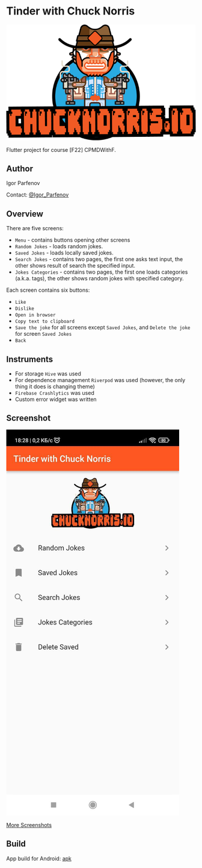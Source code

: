 # Tinder with Chuck Norris

![Screenshot](./assets/images/chuck_orange.png)

Flutter project for course [F22] CPMDWithF.

## Author

Igor Parfenov

Contact: [@Igor_Parfenov](https://t.me/Igor_Parfenov)

## Overview

There are five screens:

* `Menu` - contains buttons opening other screens
* `Random Jokes` - loads random jokes.
* `Saved Jokes` - loads locally saved jokes.
* `Search Jokes` - contains two pages, the first one asks text input, the other shows result of search the specified input.
* `Jokes Categories` - contains two pages, the first one loads categories (a.k.a. tags), the other shows random jokes with specified category.

Each screen contains six buttons:

* `Like`
* `Dislike`
* `Open in browser`
* `Copy text to clipboard`
* `Save the joke` for all screens except `Saved Jokes`, and `Delete the joke` for screen `Saved Jokes`
* `Back`

## Instruments

* For storage `Hive` was used
* For dependence management `Riverpod` was used (however, the only thing it does is changing theme)
* `Firebase Crashlytics` was used
* Custom error widget was written

## Screenshot

![Screenshot](./screenshots/screenshot01.jpg)

[More Screenshots](./screenshots/README.md)

## Build

App build for Android: [apk](./build/app/outputs/apk/release/app-release.apk)
